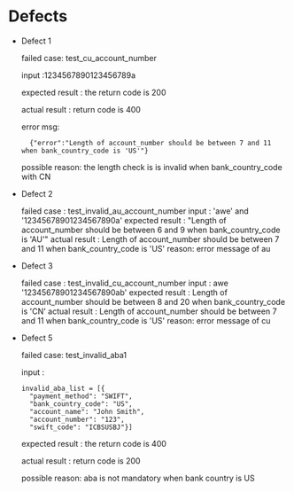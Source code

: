 # Defects


- Defect 1 
   
   failed case: test_cu_account_number
   
   input :1234567890123456789a
   
   expected result :  the return code is 200
    
   actual result : return code is 400
   
   error msg: 
        
        {"error":"Length of account_number should be between 7 and 11 when bank_country_code is 'US'"}
 
   possible reason: the length check is is invalid when bank_country_code with CN   

   
- Defect 2 
   
  failed case : test_invalid_au_account_number
  input : 'awe'  and '12345678901234567890a'
  expected result : "Length of account_number should be between 6 and 9 when bank_country_code is 'AU'"
  actual result : Length of account_number should be between 7 and 11 when bank_country_code is 'US'
  reason: error message of au

- Defect 3 
   
  failed case : test_invalid_cu_account_number
  input : awe '12345678901234567890ab'
  expected result : Length of account_number should be between 8 and 20 when bank_country_code is 'CN'
  actual result : Length of account_number should be between 7 and 11 when bank_country_code is 'US'
  reason: error message of cu
   
- Defect 5
   
   failed case: test_invalid_aba1
   
   input :
   
      invalid_aba_list = [{
        "payment_method": "SWIFT",
        "bank_country_code": "US",
        "account_name": "John Smith",
        "account_number": "123",
        "swift_code": "ICBSUSBJ"}]
   
   expected result :  the return code is 400
    
   actual result : return code is 200
   
   possible reason: aba is not mandatory when bank country is US

  
   
    